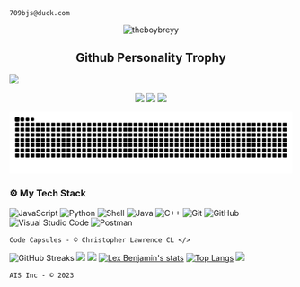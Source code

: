 ```
709bjs@duck.com
```
<p align="center"> <img src="https://komarev.com/ghpvc/?username=theboybrey&label=Profile%20views&color=e91e63&style=flat" alt="theboybreyy" /> </p>
<h2 align="center">Github Personality Trophy</h2>
<img width=900 src="https://github-profile-trophy.vercel.app/?username=theboybrey&column=8&theme=gruvbox&no-frame=false"/>

<p align="center">
<a href="http://bit.ly/abessilfielinkedin"><img src="https://img.shields.io/badge/-abessilfie-0077B5?style=flat&logo=Linkedin&logoColor=white"/></a>
<a href="http://bit.ly/bibabreytwitter"><img src="https://img.shields.io/badge/-@bibabrey-%231DA1F2?style=flat&logo=twitter&logoColor=white"/></a>
<a href="mailto:guillaume.falourd@gmail.com"><img src="https://img.shields.io/badge/-709bjs@duck.com-D14836?style=flat&logo=Gmail&logoColor=white"/></a>
</p>

![Snake animation](https://github.com/GuillaumeFalourd/GuillaumeFalourd/blob/output/github-contribution-grid-snake.svg)
<h3 align="left">⚙ My Tech Stack </h3>

![JavaScript](https://img.shields.io/badge/-JS-05122A?style=flat&logo=JavaScript)
![Python](https://img.shields.io/badge/-Python-05122A?style=flat&logo=python)
![Shell](https://img.shields.io/badge/Shell-05122A?style=flat&logo=gnu-bash&logoColor=white)
![Java](https://img.shields.io/badge/-Java-05122A?style=flat&logo=Java&logoColor=white)
![C++](https://img.shields.io/badge/-C++-05122A?style=flat&logo=cpp)
![Git](https://img.shields.io/badge/-Git-05122A?style=flat&logo=git) 
![GitHub](https://img.shields.io/badge/-GitHub-05122A?style=flat&logo=github) 
![Visual Studio Code](https://img.shields.io/badge/-Visual%20Studio%20Code-05122A?style=flat&logo=visual-studio-code&logoColor=007ACC) 
![Postman](https://img.shields.io/badge/-Postman-05122A?style=flat&logo=postman)



```
Code Capsules - © Christopher Lawrence CL </>
```
![GitHub Streaks](http://github-readme-streak-stats.herokuapp.com?user=theboybrey&theme=tokyonight&hide_border=true)
![](https://github-profile-summary-cards.vercel.app/api/cards/profile-details?username=theboybrey&theme=tokyonight)
![](https://github-profile-summary-cards.vercel.app/api/cards/most-commit-language?username=theboybrey&theme=tokyonight)
[![Lex Benjamin's stats](https://github-readme-stats.vercel.app/api?username=theboybrey&show_icons=true&theme=tokyonight&hide_border=true)](https://github.com/theboybrey)
[![Top Langs](https://github-readme-stats.vercel.app/api/top-langs/?username=theboybrey&layout=compact&langs_count=10&theme=tokyonight&hide_border=true&count-private=true)](https://github.com/theboybrey)
![](http://github-profile-summary-cards.vercel.app/api/cards/productive-time?username=theboybrey&theme=dracula&utcOffset=8&hide_border=true)

```
AIS Inc - © 2023 
```

<!-- éxplore Showcase -->


 

